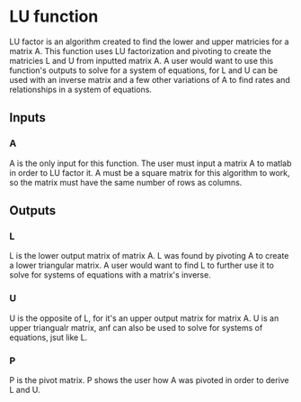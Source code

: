 # LU function
LU factor is an algorithm created to find the lower and upper matricies for a matrix A. This function uses LU factorization and pivoting to create the matricies L and U from inputted matrix A. A user would want to use this function's outputs to solve for a system of equations, for L and U can be used with an inverse matrix and a few other variations of A to find rates and relationships in a system of equations.
## Inputs
### A
A is the only input for this function. The user must input a matrix A to matlab in order to LU factor it. A must be a square matrix for this algorithm to work, so the matrix must have the same number of rows as columns. 
## Outputs 
### L
L is the lower output matrix of matrix A. L was found by pivoting A to create a lower triangular matrix. A user would want to find L to further use it to solve for systems of equations with a matrix's inverse.
### U
U is the opposite of L, for it's an upper output matrix for matrix A. U is an upper triangualr matrix, anf can also be used to solve for systems of equations, jsut like L.
### P
P is the pivot matrix. P shows the user how A was pivoted in order to derive L and U. 
